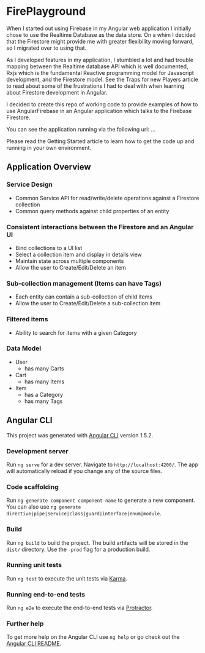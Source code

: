 # FirePlayground

When I started out using Firebase in my Angular web application I initially chose to use the Realtime Database as the data store. On a whim I decided that the Firestore might provide me with greater flexibility moving forward, so I migrated over to using that.

As I developed features in my application, I stumbled a lot and had trouble mapping between the Realtime database API which is well documented, Rxjs which is the fundamental Reactive programming model for Javascript development, and the Firestore model. See the Traps for new Players article to read about some of the frustrations I had to deal with when learning about Firestore development in Angular.

I decided to create this repo of working code to provide examples of how to use AngularFirebase in an Angular application which talks to the Firebase Firestore.

You can see the application running via the following url: ...

Please read the Getting Started article to learn how to get the code up and running in your own environment.

## Application Overview

### Service Design

* Common Service API for read/write/delete operations against a Firestore collection
* Common query methods against child properties of an entity

### Consistent interactions between the Firestore and an Angular UI

* Bind collections to a UI list
* Select a collection item and display in details view
* Maintain state across multiple components
* Allow the user to Create/Edit/Delete an item

### Sub-collection management (Items can have Tags)

* Each entity can contain a sub-collection of child items
* Allow the user to Create/Edit/Delete a sub-collection item

### Filtered items

* Ability to search for items with a given Category

### Data Model

* User
  * has many Carts
* Cart
  * has many Items
* Item
  * has a Category
  * has many Tags

## Angular CLI

This project was generated with [Angular CLI](https://github.com/angular/angular-cli) version 1.5.2.

### Development server

Run `ng serve` for a dev server. Navigate to `http://localhost:4200/`. The app will automatically reload if you change any of the source files.

### Code scaffolding

Run `ng generate component component-name` to generate a new component. You can also use `ng generate directive|pipe|service|class|guard|interface|enum|module`.

### Build

Run `ng build` to build the project. The build artifacts will be stored in the `dist/` directory. Use the `-prod` flag for a production build.

### Running unit tests

Run `ng test` to execute the unit tests via [Karma](https://karma-runner.github.io).

### Running end-to-end tests

Run `ng e2e` to execute the end-to-end tests via [Protractor](http://www.protractortest.org/).

### Further help

To get more help on the Angular CLI use `ng help` or go check out the [Angular CLI README](https://github.com/angular/angular-cli/blob/master/README.md).
